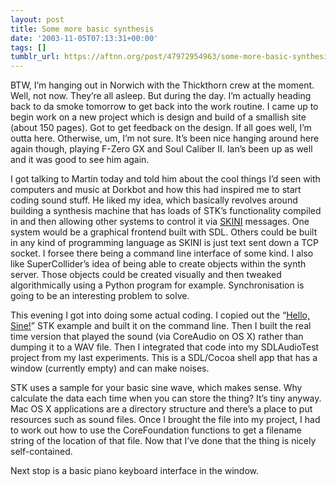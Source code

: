 ```yaml
---
layout: post
title: Some more basic synthesis
date: '2003-11-05T07:13:31+00:00'
tags: []
tumblr_url: https://aftnn.org/post/47972954963/some-more-basic-synthesis
---
```

<p>BTW, I&rsquo;m hanging out in Norwich with the Thickthorn crew at the moment. Well, not now. They&rsquo;re all asleep. But during the day. I&rsquo;m actually heading back to da smoke tomorrow to get back into the work routine. I came up to begin work on a new project which is design and build of a smallish site (about 150 pages). Got to get feedback on the design. If all goes well, I&rsquo;m outta here. Otherwise, um, I&rsquo;m not sure. It&rsquo;s been nice hanging around here again though, playing F-Zero GX and Soul Caliber II. Ian&rsquo;s been up as well and it was good to see him again.</p>
<p>I got talking to Martin today and told him about the cool things I&rsquo;d seen with computers and music at Dorkbot and how this had inspired me to start coding sound stuff. He liked my idea, which basically revolves around building a synthesis machine that has loads of STK&rsquo;s functionality compiled in and then allowing other systems to control it via <a href="http://ccrma-www.stanford.edu/software/stk/skini.html#skini">SKINI</a> messages. One system would be a graphical frontend built with SDL. Others could be built in any kind of programming language as SKINI is just text sent down a TCP socket. I forsee there being a command line interface of some kind. I also like SuperCollider&rsquo;s idea of being able to create objects within the synth server. Those objects could be created visually and then tweaked algorithmically using a Python program for example. Synchronisation is going to be an interesting problem to solve.</p>
<p>This evening I got into doing some actual coding. I copied out the &ldquo;<a href="http://ccrma-www.stanford.edu/software/stk/hello.html#hello">Hello, Sine!</a>&rdquo; STK example and built it on the command line. Then I built the real time version that played the sound (via CoreAudio on OS X) rather than dumping it to a WAV file. Then I integrated that code into my SDLAudioTest project from my last experiments. This is a SDL/Cocoa shell app that has a window (currently empty) and can make noises.</p>
<p>STK uses a sample for your basic sine wave, which makes sense. Why calculate the data each time when you can store the thing? It&rsquo;s tiny anyway. Mac OS X applications are a directory structure and there&rsquo;s a place to put resources such as sound files. Once I brought the file into my project, I had to work out how to use the CoreFoundation functions to get a filename string of the location of that file. Now that I&rsquo;ve done that the thing is nicely self-contained.</p>
<p>Next stop is a basic piano keyboard interface in the window.</p>
